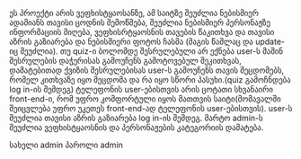 ეს პროექტი არის ვეფხისტყაოსანზე, ამ საიტზე შეუძლია ნებისმიერ ადამიანს თავისი ცოდნის შემოწმება, შეუძლია ნებისმიერ პერსონაჟზე ინფორმაციის მიღება, ვეფხისრტყაოსნის თავების წაკითხვა და თავისი აზრის გაზიარება და ნებისმიერი ფოტოს ჩასმა (მაგის წაშლაც და update-იც შეუძლია).
თუ quiz-ი ბოლომდე შესრულებული არ ექნება user-ს მაშინ შესრულების დაჭერისას გამოუჩენს გამოტოვებულ შეკითხვას, დამატებითად ქვიზის შესრულებისას user-ს გამოუჩენს თავის შეცდომებს, რომელ კითხვაზე იყო შეცდომა და რა იყო სწორი პასუხი.(quiz გამოჩნდება log in-ის შემდეგ)
ტელეფონის user-ებისთვის არის ცოტათი სხვანაირი front-end-ი, რომ უფრო კომფორტული იყოს მათთვის საიტი(მომავალში შეიცვლება უფრო უკეთეს front-end-ად ტელეფონის user-ებისთვის).
user-ს შეუძლია თავისი აზრის გაზიარება log in-ის შემდეგ.
მარტო admin-ს შეუძლია ვეფხისტყაოსნის და პერსონაჟების კატეგორიის დამატება.



 სახელი admin
 პაროლი admin
